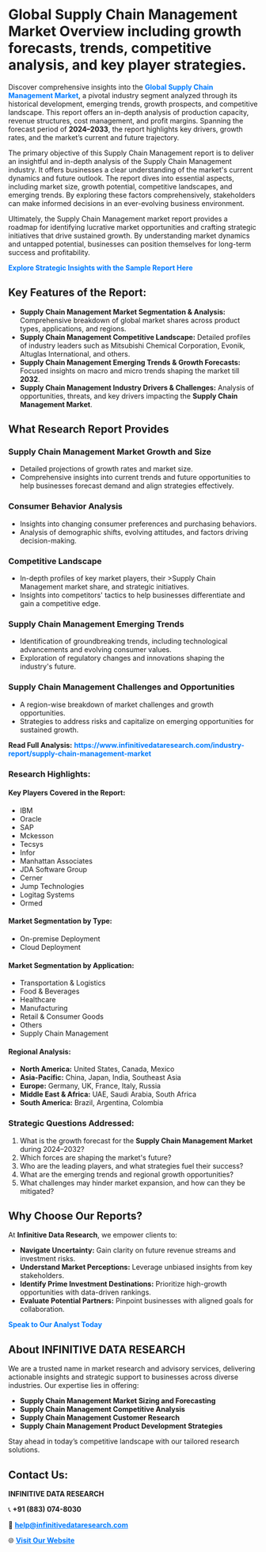<h1>Global Supply Chain Management Market Overview including growth forecasts, trends, competitive analysis, and key player strategies.</h1>
<p>
Discover comprehensive insights into the 
<a href="https://www.infinitivedataresearch.com/industry-report/supply-chain-management-market" rel="dofollow" style="color: #007BFF; text-decoration: none;"><strong>Global Supply Chain Management Market</strong></a>, a pivotal industry segment analyzed through its historical development, emerging trends, growth prospects, and competitive landscape. This report offers an in-depth analysis of production capacity, revenue structures, cost management, and profit margins. Spanning the forecast period of <strong>2024–2033</strong>, the report highlights key drivers, growth rates, and the market’s current and future trajectory.
</p>
<p>
The primary objective of this Supply Chain Management report is to deliver an insightful and in-depth analysis of the Supply Chain Management industry. It offers businesses a clear understanding of the market's current dynamics and future outlook. The report dives into essential aspects, including market size, growth potential, competitive landscapes, and emerging trends. By exploring these factors comprehensively, stakeholders can make informed decisions in an ever-evolving business environment.
</p>
<p>
Ultimately, the Supply Chain Management market report provides a roadmap for identifying lucrative market opportunities and crafting strategic initiatives that drive sustained growth. By understanding market dynamics and untapped potential, businesses can position themselves for long-term success and profitability.
</p>
<p>
<a href="https://www.infinitivedataresearch.com/request-sample/reportId=110710" style="color: #007BFF; text-decoration: none;"><strong>Explore Strategic Insights with the Sample Report Here</strong></a>
</p>

<h2>Key Features of the Report:</h2>
<ul>
<li><strong>Supply Chain Management Market Segmentation & Analysis:</strong> Comprehensive breakdown of global market shares across product types, applications, and regions.</li>
<li><strong>Supply Chain Management Competitive Landscape:</strong> Detailed profiles of industry leaders such as Mitsubishi Chemical Corporation, Evonik, Altuglas International, and others.</li>
<li><strong>Supply Chain Management Emerging Trends & Growth Forecasts:</strong> Focused insights on macro and micro trends shaping the market till <strong>2032</strong>.</li>
<li><strong>Supply Chain Management Industry Drivers & Challenges:</strong> Analysis of opportunities, threats, and key drivers impacting the <strong>Supply Chain Management Market</strong>.</li>
</ul>

<h2>What Research Report Provides</h2>
<h3>Supply Chain Management Market Growth and Size</h3>
<ul>
<li>Detailed projections of growth rates and market size.</li>
<li>Comprehensive insights into current trends and future opportunities to help businesses forecast demand and align strategies effectively.</li>
</ul>

<h3>Consumer Behavior Analysis</h3>
<ul>
<li>Insights into changing consumer preferences and purchasing behaviors.</li>
<li>Analysis of demographic shifts, evolving attitudes, and factors driving decision-making.</li>
</ul>

<h3>Competitive Landscape</h3>
<ul>
<li>In-depth profiles of key market players, their >Supply Chain Management market share, and strategic initiatives.</li>
<li>Insights into competitors' tactics to help businesses differentiate and gain a competitive edge.</li>
</ul>

<h3>Supply Chain Management Emerging Trends</h3>
<ul>
<li>Identification of groundbreaking trends, including technological advancements and evolving consumer values.</li>
<li>Exploration of regulatory changes and innovations shaping the industry's future.</li>
</ul>

<h3>Supply Chain Management Challenges and Opportunities</h3>
<ul>
<li>A region-wise breakdown of market challenges and growth opportunities.</li>
<li>Strategies to address risks and capitalize on emerging opportunities for sustained growth.</li>
</ul>
<p><strong>Read Full Analysis:</strong> <a href="https://www.infinitivedataresearch.com/industry-report/supply-chain-management-market" rel="dofollow" style="color: #007BFF; text-decoration: none;"><strong>https://www.infinitivedataresearch.com/industry-report/supply-chain-management-market</strong></a></p>
<h3>Research Highlights:</h3>
<h4>Key Players Covered in the Report:</h4>
<ul><li>IBM</li><li>Oracle</li><li>SAP</li><li>Mckesson</li><li>Tecsys</li><li>Infor</li><li>Manhattan Associates</li><li>JDA Software Group</li><li>Cerner</li><li>Jump Technologies</li><li>Logitag Systems</li><li>Ormed</li></ul>
<h4>Market Segmentation by Type:</h4>
<ul><li>On-premise Deployment</li><li>Cloud Deployment</li></ul>
<h4>Market Segmentation by Application:</h4>
<ul><li>Transportation &amp; Logistics</li><li>Food &amp; Beverages</li><li>Healthcare</li><li>Manufacturing</li><li>Retail &amp; Consumer Goods</li><li>Others</li><li>Supply Chain Management</li></ul>

<h4>Regional Analysis:</h4>
<ul>
<li><strong>North America:</strong> United States, Canada, Mexico</li>
<li><strong>Asia-Pacific:</strong> China, Japan, India, Southeast Asia</li>
<li><strong>Europe:</strong> Germany, UK, France, Italy, Russia</li>
<li><strong>Middle East & Africa:</strong> UAE, Saudi Arabia, South Africa</li>
<li><strong>South America:</strong> Brazil, Argentina, Colombia</li>
</ul>

<h3>Strategic Questions Addressed:</h3>
<ol>
<li>What is the growth forecast for the <strong>Supply Chain Management Market</strong> during 2024–2032?</li>
<li>Which forces are shaping the market's future?</li>
<li>Who are the leading players, and what strategies fuel their success?</li>
<li>What are the emerging trends and regional growth opportunities?</li>
<li>What challenges may hinder market expansion, and how can they be mitigated?</li>
</ol>

<h2>Why Choose Our Reports?</h2>
<p>At <strong>Infinitive Data Research</strong>, we empower clients to:</p>
<ul>
<li><strong>Navigate Uncertainty:</strong> Gain clarity on future revenue streams and investment risks.</li>
<li><strong>Understand Market Perceptions:</strong> Leverage unbiased insights from key stakeholders.</li>
<li><strong>Identify Prime Investment Destinations:</strong> Prioritize high-growth opportunities with data-driven rankings.</li>
<li><strong>Evaluate Potential Partners:</strong> Pinpoint businesses with aligned goals for collaboration.</li>
</ul>
<p><a href="https://www.infinitivedataresearch.com/industry-report/supply-chain-management-market" rel="dofollow" style="color: #007BFF; text-decoration: none;"><strong>Speak to Our Analyst Today</strong></a></p>

<h2>About INFINITIVE DATA RESEARCH</h2>
<p>We are a trusted name in market research and advisory services, delivering actionable insights and strategic support to businesses across diverse industries. Our expertise lies in offering:</p>
<ul>
<li><strong>Supply Chain Management Market Sizing and Forecasting</strong></li>
<li><strong>Supply Chain Management Competitive Analysis</strong></li>
<li><strong>Supply Chain Management Customer Research</strong></li>
<li><strong>Supply Chain Management Product Development Strategies</strong></li>
</ul>
<p>Stay ahead in today’s competitive landscape with our tailored research solutions.</p>

<h2>Contact Us:</h2>
<p><strong>INFINITIVE DATA RESEARCH</strong></p>
<p>📞 <strong>+91 (883) 074-8030</strong></p>
<p>📧 <strong><a href="mailto:help@infinitivedataresearch.com" style="color: #007BFF;">help@infinitivedataresearch.com</a></strong></p>
<p>🌐 <strong><a href="https://www.infinitivedataresearch.com" rel="dofollow" style="color: #007BFF;">Visit Our Website</a></strong></p>